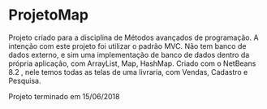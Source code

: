 # ProjetoMap

Projeto criado para a disciplina de Métodos avançados de programação.
A intenção com este projeto foi utilizar o padrão MVC. 
Não tem banco de dados externo, e sim uma implementação de banco de dados dentro da própria aplicação, com ArrayList, Map, HashMap.
Criado com o NetBeans 8.2 , nele temos todas as telas de uma livraria, com Vendas, Cadastro e Pesquisa.

Projeto terminado em 15/06/2018
